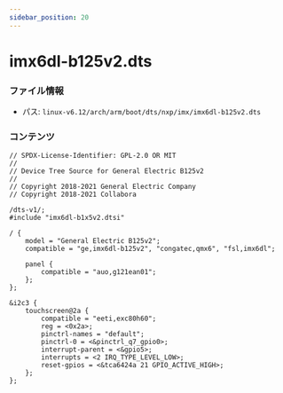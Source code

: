 ```yaml
---
sidebar_position: 20
---
```

# imx6dl-b125v2.dts

### ファイル情報

- パス: `linux-v6.12/arch/arm/boot/dts/nxp/imx/imx6dl-b125v2.dts`

### コンテンツ

```dts
// SPDX-License-Identifier: GPL-2.0 OR MIT
//
// Device Tree Source for General Electric B125v2
//
// Copyright 2018-2021 General Electric Company
// Copyright 2018-2021 Collabora

/dts-v1/;
#include "imx6dl-b1x5v2.dtsi"

/ {
	model = "General Electric B125v2";
	compatible = "ge,imx6dl-b125v2", "congatec,qmx6", "fsl,imx6dl";

	panel {
		compatible = "auo,g121ean01";
	};
};

&i2c3 {
	touchscreen@2a {
		compatible = "eeti,exc80h60";
		reg = <0x2a>;
		pinctrl-names = "default";
		pinctrl-0 = <&pinctrl_q7_gpio0>;
		interrupt-parent = <&gpio5>;
		interrupts = <2 IRQ_TYPE_LEVEL_LOW>;
		reset-gpios = <&tca6424a 21 GPIO_ACTIVE_HIGH>;
	};
};

```
